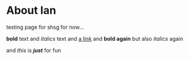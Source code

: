 # About Ian

testing page for shsg for now...

**bold** text and *italics* text and [a link](https://duckduckgo.com) and **bold again** but also *italics* again

and *this* is ***just*** for fun
